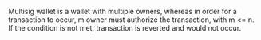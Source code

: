 Multisig wallet is a wallet with multiple owners, whereas in order for a transaction to occur, m owner must authorize the transaction, with m <= n. If the condition is not met, transaction is reverted and would not occur.